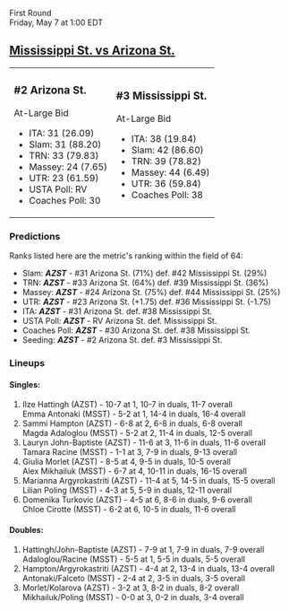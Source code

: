 First Round  
Friday, May 7 at 1:00 EDT
## [Mississippi St. vs Arizona St.](https://www.ncaa.com/game/5833677) 

<table><tr><td>  

### #2 Arizona St.  

At-Large Bid  
- ITA: 31 (26.09)  
- Slam: 31 (88.20)  
- TRN: 33 (79.83)  
- Massey: 24 (7.65)  
- UTR: 23 (61.59)  
- USTA Poll: RV  
- Coaches Poll: 30  

</td><td>  

### #3 Mississippi St.  

At-Large Bid  
- ITA: 38 (19.84)  
- Slam: 42 (86.60)  
- TRN: 39 (78.82)  
- Massey: 44 (6.49)  
- UTR: 36 (59.84)  
- Coaches Poll: 38  

</td></tr></table>  

 ### Predictions  

Ranks listed here are the metric's ranking within the field of 64:  
- Slam: ***AZST*** - #31 Arizona St. (71%) def. #42 Mississippi St. (29%)  
- TRN: ***AZST*** - #33 Arizona St. (64%) def. #39 Mississippi St. (36%)  
- Massey: ***AZST*** - #24 Arizona St. (75%) def. #44 Mississippi St. (25%)  
- UTR: ***AZST*** - #23 Arizona St. (+1.75) def. #36 Mississippi St. (-1.75)  
- ITA: ***AZST*** - #31 Arizona St. def. #38 Mississippi St.  
- USTA Poll: ***AZST*** - RV Arizona St. def. Mississippi St.  
- Coaches Poll: ***AZST*** - #30 Arizona St. def. #38 Mississippi St.  
- Seeding: ***AZST*** - #2 Arizona St. def. #3 Mississippi St.  

 ### Lineups  

 #### Singles:  
1. Ilze Hattingh (AZST) - 10-7 at 1, 10-7 in duals, 11-7 overall  
  Emma Antonaki (MSST) - 5-2 at 1, 14-4 in duals, 16-4 overall
2. Sammi Hampton (AZST) - 6-8 at 2, 6-8 in duals, 6-8 overall  
  Magda Adaloglou (MSST) - 5-2 at 2, 11-4 in duals, 12-5 overall
3. Lauryn John-Baptiste (AZST) - 11-6 at 3, 11-6 in duals, 11-6 overall  
  Tamara Racine (MSST) - 1-1 at 3, 7-9 in duals, 9-13 overall
4. Giulia Morlet (AZST) - 8-5 at 4, 9-5 in duals, 10-5 overall  
  Alex Mikhailuk (MSST) - 6-7 at 4, 10-11 in duals, 16-15 overall
5. Marianna Argyrokastriti (AZST) - 11-4 at 5, 14-5 in duals, 15-5 overall  
  Lilian Poling (MSST) - 4-3 at 5, 5-9 in duals, 12-11 overall
6. Domenika Turkovic (AZST) - 4-5 at 6, 8-6 in duals, 9-6 overall  
  Chloe Cirotte (MSST) - 6-2 at 6, 10-5 in duals, 11-6 overall

 #### Doubles:  
1. Hattingh/John-Baptiste (AZST) - 7-9 at 1, 7-9 in duals, 7-9 overall  
  Adaloglou/Racine (MSST) - 5-5 at 1, 5-5 in duals, 5-5 overall
2. Hampton/Argyrokastriti (AZST) - 4-4 at 2, 13-4 in duals, 13-4 overall  
  Antonaki/Falceto (MSST) - 2-4 at 2, 3-5 in duals, 3-5 overall
3. Morlet/Kolarova (AZST) - 3-2 at 3, 8-2 in duals, 8-2 overall  
  Mikhailuk/Poling (MSST) - 0-0 at 3, 0-2 in duals, 3-4 overall
